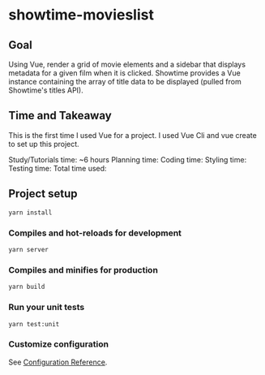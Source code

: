 # showtime-movieslist

## Goal
Using Vue, render a grid of movie elements and a sidebar that displays metadata for a given film when it is clicked. Showtime provides a Vue instance containing the array of title data to be displayed (pulled from Showtime's titles API).

## Time and Takeaway
This is the first time I used Vue for a project. I used Vue Cli and vue create to set up this project.

Study/Tutorials time: ~6 hours
Planning time: 
Coding time:
Styling time:
Testing time:
Total time used: 

## Project setup
```
yarn install
```

### Compiles and hot-reloads for development
```
yarn server
```

### Compiles and minifies for production
```
yarn build
```

### Run your unit tests
```
yarn test:unit
```

### Customize configuration
See [Configuration Reference](https://cli.vuejs.org/config/).
